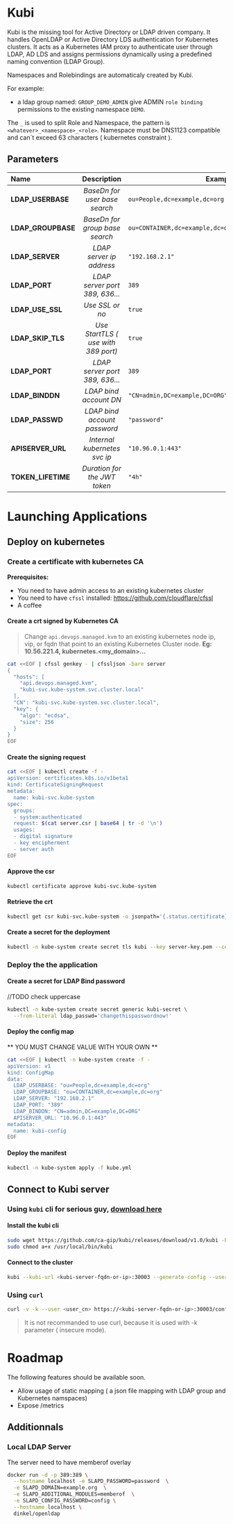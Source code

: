 # Kubi


Kubi is the missing tool for Active Directory or LDAP driven company. It handles OpenLDAP or Active Directory LDS authentication for Kubernetes clusters. It acts as a Kubernetes IAM proxy to authenticate user through LDAP, AD LDS and assigns permissions dynamically using a predefined naming convention (LDAP Group).

Namespaces and Rolebindings are automaticaly created by Kubi.

For example:
- a ldap group named: `GROUP_DEMO_ADMIN` give ADMIN `role binding`  permissions to the existing namespace `DEMO`.

The `_` is used to split Role and Namespace, the pattern is `<whatever>_<namespace>_<role>`. Namespace must be DNS1123 compatible and can´t exceed 63 characters ( kubernetes constraint ).

## Parameters

| Name                  | Description                           | Example                       | Mandatory | Default     |
| :--------------       | :-----------------------------:       | ----------------------------: | ---------:| ----------: |
|  **LDAP_USERBASE**        |  *BaseDn for user base search*    | `ou=People,dc=example,dc=org   ` | `yes  `     | -           |
|  **LDAP_GROUPBASE**       |  *BaseDn for group base search*    | `ou=CONTAINER,dc=example,dc=org` | `yes  `     | -           |
|  **LDAP_SERVER**          |  *LDAP server ip address*    | `"192.168.2.1"                 ` | `yes  `     | -           |
|  **LDAP_PORT**            |  *LDAP server port 389, 636...*    | `389                           ` | `no   `     | `389  `     |
|  **LDAP_USE_SSL**         |  *Use SSL or no*    | `true                          ` | `no   `     | `false`     |
|  **LDAP_SKIP_TLS**        |  *Use StartTLS ( use with 389 port)*    | `true                          ` | `false`     | `false`     |
|  **LDAP_PORT**            |  *LDAP server port 389, 636...*    | `389                           ` | `no   `     | `389  `     |
|  **LDAP_BINDDN**          |  *LDAP bind account DN*    | `"CN=admin,DC=example,DC=ORG"  ` | `yes  `     | -           |
|  **LDAP_PASSWD**          |  *LDAP bind account password*    | `"password"                    ` | `yes  `     | -           |
|  **APISERVER_URL**        |  *Internal kubernetes svc ip*    | `"10.96.0.1:443"               ` | `no   `     | -           |
|  **TOKEN_LIFETIME**       |  *Duration for the JWT token*    | `"4h"                          ` | `no   `     | 4h          |

# Launching Applications

## Deploy on kubernetes

### Create a certificate with kubernetes CA

**Prerequisites:**
- You need to have admin access to an existing kubernetes cluster
- You need to have `cfssl` installed: https://github.com/cloudflare/cfssl
- A coffee

#### Create a crt signed by Kubernetes CA

  > Change `api.devops.managed.kvm` to an existing kubernetes node ip, vip, or fqdn
  that point to an existing Kubernetes Cluster node.
  **Eg: 10.56.221.4, kubernetes.<my_domain>...**

```bash
cat <<EOF | cfssl genkey - | cfssljson -bare server
{
  "hosts": [
    "api.devops.managed.kvm",
    "kubi-svc.kube-system.svc.cluster.local"
  ],
  "CN": "kubi-svc.kube-system.svc.cluster.local",
  "key": {
    "algo": "ecdsa",
    "size": 256
  }
}
EOF
```

#### Create the signing request

```bash
cat <<EOF | kubectl create -f -
apiVersion: certificates.k8s.io/v1beta1
kind: CertificateSigningRequest
metadata:
  name: kubi-svc.kube-system
spec:
  groups:
  - system:authenticated
  request: $(cat server.csr | base64 | tr -d '\n')
  usages:
  - digital signature
  - key encipherment
  - server auth
EOF
```

#### Approve the csr
```bash
kubectl certificate approve kubi-svc.kube-system
```

#### Retrieve the crt
```bash
kubectl get csr kubi-svc.kube-system -o jsonpath='{.status.certificate}'     | base64 --decode > server.crt
```

#### Create a secret for the deployment
```bash
kubectl -n kube-system create secret tls kubi --key server-key.pem --cert server.crt
```
### Deploy the the application

#### Create a secret for LDAP Bind password

//TODO check uppercase
```bash
kubectl -n kube-system create secret generic kubi-secret \
  --from-literal ldap_passwd='changethispasswordnow!'
```

#### Deploy the config map

** YOU MUST CHANGE VALUE WITH YOUR OWN **
```bash
cat <<EOF | kubectl -n kube-system create -f -
apiVersion: v1
kind: ConfigMap
data:
  LDAP_USERBASE: "ou=People,dc=example,dc=org"
  LDAP_GROUPBASE: "ou=CONTAINER,dc=example,dc=org"
  LDAP_SERVER: "192.168.2.1"
  LDAP_PORT: "389"
  LDAP_BINDDN: "CN=admin,DC=example,DC=ORG"
  APISERVER_URL: "10.96.0.1:443"
metadata:
  name: kubi-config
EOF
```
#### Deploy the manifest

```bash
kubectl -n kube-system apply -f kube.yml
```

## Connect to Kubi server


### Using `kubi` cli for serious guy, [download here](https://github.com/ca-gip/kubi/releases/download/v1.0/kubi)

#### Install the kubi cli
```bash
sudo wget https://github.com/ca-gip/kubi/releases/download/v1.0/kubi -P /usr/local/bin
sudo chmod a+x /usr/local/bin/kubi
```
#### Connect to the cluster
```bash
kubi --kubi-url <kubi-server-fqdn-or-ip>:30003 --generate-config --username <user_cn>
```

### Using `curl`

```bash
curl -v -k --user <user_cn> https://<kubi-server-fqdn-or-ip>:30003/config
```

> It is not recommanded to use curl, because it is used with -k parameter ( insecure mode).

# Roadmap

The following features should be available soon.

- Allow usage of static mapping ( a json file mapping with LDAP group and Kubernetes namspaces)
- Expose /metrics


## Additionnals

### Local LDAP Server

The server need to have memberof overlay
```bash
docker run -d -p 389:389 \
  --hostname localhost -e SLAPD_PASSWORD=password  \
  -e SLAPD_DOMAIN=example.org  \
  -e SLAPD_ADDITIONAL_MODULES=memberof  \
  -e SLAPD_CONFIG_PASSWORD=config \
  --hostname localhost \
  dinkel/openldap
```
